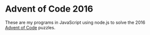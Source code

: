 # Advent of Code 2016

These are my programs in JavaScript using node.js to solve the 2016 [Advent of Code](http://adventofcode.com/) puzzles. 
